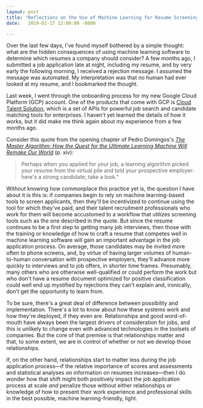 ```yaml
---
layout: post
title: "Reflections on the Use of Machine Learning for Resume Screening"
date:   2019-01-17 12:00:00 -0800

---
```

Over the last few days, I've found myself bothered by a simple thought: what are the hidden consequences of using machine learning software to determine which resumes a company should consider? A few months ago, I submitted a job application late at night, including my resume, and by very early the following morning, I received a rejection message. I assumed the message was automated. My interpretation was that no human had ever looked at my resume, and I bookmarked the thought.

Last week, I went through the onboarding process for my new Google Cloud Platform (GCP) account. One of the products that come with GCP is [Cloud Talent Solution](https://cloud.google.com/solutions/talent-solution/), which is a set of APIs for powerful job search and candidate matching tools for enterprises. I haven't yet learned the details of how it works, but it did make me think again about my experience from a few months ago.

Consider this quote from the opening chapter of Pedro Domingos's [_The Master Algorithm: How the Quest for the Ultimate Learning Machine Will Remake Our World_](https://www.amazon.com/gp/product/0465065708) (p. xiv):

> Perhaps when you applied for your job, a learning algorithm picked your resume from the virtual pile and told your prospective employer: here's a strong candidate; take a look."

Without knowing how commonplace this practice yet is, the question I have about it is this is: if companies begin to rely on machine learning-based tools to screen applicants, then they'll be incentivized to continue using the tool for which they've paid, and their talent recruitment professionals who work for them will become accustomed to a workflow that utilizes screening tools such as the one described in the quote. But since the resume continues to be a first step to getting many job interviews, then those with the training or knowledge of how to craft a resume that competes well in machine learning software will gain an important advantage in the job application process. On average, those candidates may be invited more often to phone screens, and, by virtue of having larger volumes of human-to-human conversation with prospective employers, they'll advance more quickly to interviews and to job offers, in shorter time frames. Presumably, many others who are otherwise well-qualified or could perform the work but who don't have a resume document optimized for positive classification could well end up mystified by rejections they can't explain and, ironically, don't get the opportunity to learn from.

To be sure, there's a great deal of difference between possibility and implementation. There's a lot to know about how these systems work and how they're deployed, if they even are. Relationships and good word-of-mouth have always been the largest drivers of consideration for jobs, and this is unlikely to change even with advanced technologies in the toolsets of companies. But the core of that premise is that relationships matter and that, to some extent, we are in control of whether or not we develop those relationships.

If, on the other hand, relationships start to matter less during the job application process—if the relative importance of scores and assessments and statistical analyses on information on resumes increases—then I do wonder how that shift might both positively impact the job application process at scale _and_ penalize those without either relationships or knowledge of how to present their work experience and professional skills in the best possible, machine learning-friendly, light.
